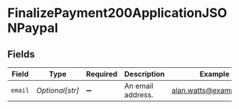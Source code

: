 # FinalizePayment200ApplicationJSONPaypal


## Fields

| Field                  | Type                   | Required               | Description            | Example                |
| ---------------------- | ---------------------- | ---------------------- | ---------------------- | ---------------------- |
| `email`                | *Optional[str]*        | :heavy_minus_sign:     | An email address.      | alan.watts@example.com |